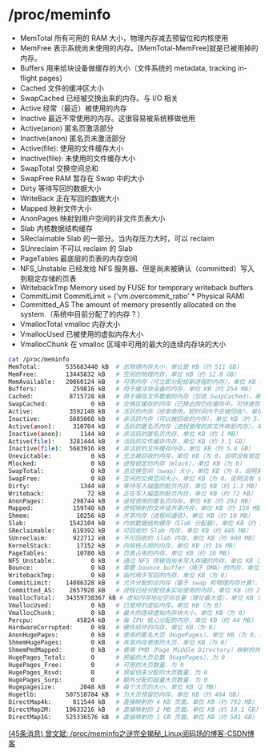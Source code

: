 

# /proc/meminfo



- MemTotal	所有可用的 RAM 大小，物理内存减去预留位和内核使用
- MemFree	表示系统尚未使用的内存。[MemTotal-MemFree]就是已被用掉的内存。
- Buffers	用来给块设备做缓存的大小（文件系统的 metadata, tracking in-flight pages）
- Cached	文件的缓冲区大小
- SwapCached	已经被交换出来的内存。与 I/O 相关
- Active	经常（最近）被使用的内存
- Inactive	最近不常使用的内存。这很容易被系统移做他用
- Active(anon)	匿名页激活部分
- Inactive(anon)	匿名页未激活部分
- Active(file):     使用的文件缓存大小
- Inactive(file):   未使用的文件缓存大小
- SwapTotal	交换空间总和
- SwapFree	RAM 暂存在 Swap 中的大小
- Dirty	等待写回的数据大小
- WriteBack	正在写回的数据大小
- Mapped	映射文件大小
- AnonPages	映射到用户空间的非文件页表大小
- Slab	内核数据结构缓存
- SReclaimable	Slab 的一部分。当内存压力大时，可以 reclaim
- SUnreclaim	不可以 reclaim 的 Slab
- PageTables	最底层的页表的内存空间
- NFS_Unstable	已经发给 NFS 服务器、但是尚未被确认（committed）写入到稳定存储的页表
- WritebackTmp	Memory used by FUSE for temporary writeback buffers
- CommitLimit	CommitLimit = ('vm.overcommit_ratio' * Physical RAM)
- Committed_AS	The amount of memory presently allocated on the system.（系统中目前分配了的内存？）
- VmallocTotal	vmalloc 内存大小
- VmallocUsed	已被使用的虚拟内存大小
- VmallocChunk	在 vmalloc 区域中可用的最大的连续内存块的大小





```bash
cat /proc/meminfo 
MemTotal:       535683440 kB  # 总物理内存大小，单位是 KB（约 511 GB）
MemFree:        13445832 kB   # 空闲的物理内存，单位 KB（约 12.8 GB）
MemAvailable:   20860124 kB   # 可用内存（可立即分配给新进程的内存），单位 KB（约 19.9 GB）
Buffers:          259816 kB   # 用于缓冲块设备的内存，单位 KB（约 254 MB）
Cached:          8715728 kB   # 用于缓存文件数据的内存（包括 SwapCached），单位 KB（约 8.3 GB）
SwapCached:            0 kB   # 交换区缓存的内存（已换出但仍在缓存中，可快速恢复），单位 KB（为 0，说明未使用 swap）
Active:          3592148 kB   # 活跃的内存（经常使用，短时间内不会被回收），单位 KB（约 3.4 GB）
Inactive:        5685060 kB   # 非活跃内存（可以被回收的内存），单位 KB（约 5.4 GB）
Active(anon):     310704 kB   # 活跃的匿名页内存（进程使用的非文件映射内存），单位 KB（约 303 MB）
Inactive(anon):     1144 kB   # 非活跃的匿名页内存，单位 KB（约 1 MB）
Active(file):    3281444 kB   # 活跃的文件缓存内存，单位 KB（约 3.1 GB）
Inactive(file):  5683916 kB   # 非活跃的文件缓存内存，单位 KB（约 5.4 GB）
Unevictable:           0 kB   # 无法被回收的内存，单位 KB（为 0，说明没有锁定的内存）
Mlocked:               0 kB   # 进程锁定的内存（mlock），单位 KB（为 0）
SwapTotal:             0 kB   # 总交换空间（swap）大小，单位 KB（为 0，说明系统未配置 swap）
SwapFree:              0 kB   # 空闲的交换空间大小，单位 KB（为 0，说明没有 swap）
Dirty:              1344 kB   # 等待写入磁盘的脏页内存，单位 KB（约 1.3 MB）
Writeback:            72 kB   # 正在写入磁盘的脏页内存，单位 KB（约 72 KB）
AnonPages:        298744 kB   # 进程使用的匿名页内存，单位 KB（约 292 MB）
Mapped:           159740 kB   # 进程映射的文件或共享内存，单位 KB（约 156 MB）
Shmem:             10256 kB   # 共享内存（进程间通信），单位 KB（约 10 MB）
Slab:            1542104 kB   # 内核数据结构缓存（Slab 分配器），单位 KB（约 1.5 GB）
SReclaimable:     619392 kB   # 可回收的 Slab 内存，单位 KB（约 605 MB）
SUnreclaim:       922712 kB   # 不可回收的 Slab 内存，单位 KB（约 900 MB）
KernelStack:       17152 kB   # 内核栈占用的内存，单位 KB（约 16 MB）
PageTables:        10780 kB   # 页表占用的内存，单位 KB（约 10 MB）
NFS_Unstable:          0 kB   # 通过 NFS 传输但尚未写入存储的内存，单位 KB（为 0）
Bounce:                0 kB   # 需要 bounce buffer（用于 DMA）的内存，单位 KB（为 0）
WritebackTmp:          0 kB   # 临时用于写回的内存，单位 KB（为 0）
CommitLimit:    14086328 kB   # 允许分配的总内存（基于 swap 和物理内存计算），单位 KB（约 13.4 GB）
Committed_AS:    2657928 kB   # 进程已经分配但未实际使用的内存，单位 KB（约 2.5 GB）
VmallocTotal:   34359738367 kB # 虚拟内存地址空间总量（理论最大值），单位 KB（约 32 TB）
VmallocUsed:           0 kB   # 已使用的虚拟内存，单位 KB（为 0）
VmallocChunk:          0 kB   # 最大的连续虚拟内存块大小，单位 KB（为 0）
Percpu:            45824 kB   # 每 CPU 核心分配的内存，单位 KB（约 44 MB）
HardwareCorrupted:     0 kB   # 硬件损坏的内存，单位 KB（为 0）
AnonHugePages:         0 kB   # 使用的匿名大页（HugePages），单位 KB（为 0，未使用）
ShmemHugePages:        0 kB   # 共享内存使用的大页，单位 KB（为 0）
ShmemPmdMapped:        0 kB   # 使用 PMD（Page Middle Directory）映射的共享内存大页，单位 KB（为 0）
HugePages_Total:       0      # 预留的大页总数（HugePages），为 0
HugePages_Free:        0      # 可用的大页数量，为 0
HugePages_Rsvd:        0      # 预留但未分配的大页数量，为 0
HugePages_Surp:        0      # 额外分配的超量大页数量，为 0
Hugepagesize:       2048 kB   # 每个大页的大小，单位 KB（2 MB）
Hugetlb:        507510784 kB  # 为大页预留的内存，单位 KB（约 484 GB）
DirectMap4k:      811544 kB   # 直接映射的 4 KB 页面，单位 KB（约 792 MB）
DirectMap2M:    10633216 kB   # 直接映射的 2 MB 页面，单位 KB（约 10.1 GB）
DirectMap1G:    525336576 kB  # 直接映射的 1 GB 页面，单位 KB（约 501 GB）
```



[(45条消息) 曾文斌: /proc/meminfo之谜完全揭秘_Linux阅码场的博客-CSDN博客](https://blog.csdn.net/jus3ve/article/details/79285750)